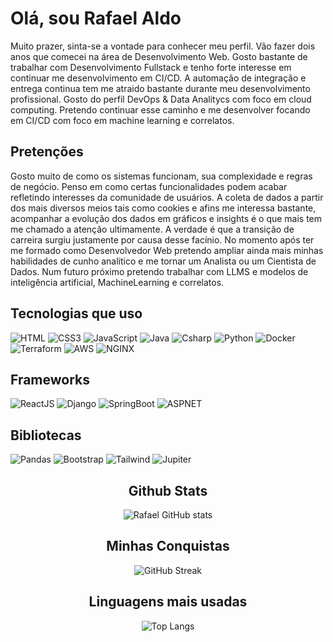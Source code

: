 # Olá, sou Rafael Aldo

Muito prazer, sinta-se a vontade para conhecer meu perfil. Vão fazer dois anos que comecei na área de Desenvolvimento Web. Gosto bastante de trabalhar com Desenvolvimento Fullstack e tenho forte interesse em continuar me desenvolvimento em CI/CD. A automação de integração e entrega continua tem me atraido bastante durante meu desenvolvimento profissional. Gosto do perfil DevOps & Data Analitycs com foco em cloud computing. Pretendo continuar esse caminho e me desenvolver focando em CI/CD com foco em machine learning e correlatos.

## Pretenções

Gosto muito de como os sistemas funcionam, sua complexidade e regras de negócio. Penso em como certas funcionalidades podem acabar refletindo interesses da comunidade de usuários. A coleta de dados a partir dos mais diversos meios tais como cookies e afins me interessa bastante, acompanhar a evolução dos dados em gráficos e insights é o que mais tem me chamado a atenção ultimamente. A verdade é que a transição de carreira surgiu justamente por causa desse facínio. No momento após ter me formado como Desenvolvedor Web pretendo ampliar ainda mais minhas habilidades de cunho analítico e me tornar um Analista ou um Cientista de Dados. Num futuro próximo pretendo trabalhar com LLMS e modelos de inteligência artificial, MachineLearning e correlatos.

## Tecnologias que uso
![HTML](https://img.shields.io/badge/HTML5-ffffff?style=for-the-badge&logo=html5)
![CSS3](https://img.shields.io/badge/CSS3-204060?style=for-the-badge&logo=css3)
![JavaScript](https://img.shields.io/badge/JavaScript-333300?style=for-the-badge&logo=javascript)
![Java](https://img.shields.io/badge/Java-cc3300?style=for-the-badge&logo=openjdk)
![Csharp](https://img.shields.io/badge/Csharp-600080?style=for-the-badge&logo=dotnet)
![Python](https://img.shields.io/badge/Python-ffffff?style=for-the-badge&logo=python)
![Docker](https://img.shields.io/badge/Docker-003366?style=for-the-badge&logo=docker)
![Terraform](https://img.shields.io/badge/Terraform-ffffff?style=for-the-badge&logo=terraform)
![AWS](https://img.shields.io/badge/aws-204060?style=for-the-badge&logo=amazon)
![NGINX](https://img.shields.io/badge/NGINX-006600?style=for-the-badge&logo=nginx)


## Frameworks
![ReactJS](https://img.shields.io/badge/ReactJS-004d4d?style=for-the-badge&logo=react)
![Django](https://img.shields.io/badge/Django-264d00?style=for-the-badge&logo=django)
![SpringBoot](https://img.shields.io/badge/SpringBoot-006600?style=for-the-badge&logo=spring)
![ASPNET](https://img.shields.io/badge/ASPNETMVC-600080?style=for-the-badge&logo=DOTNET)

## Bibliotecas
![Pandas](https://img.shields.io/badge/Pandas-204060?style=for-the-badge&logo=pandas)
![Bootstrap](https://img.shields.io/badge/Bootstrap-000?style=for-the-badge&logo=bootstrap)
![Tailwind](https://img.shields.io/badge/tailwindcss-000?style=for-the-badge&logo=tailwindcss)
![Jupiter](https://img.shields.io/badge/Jupyter-000?style=for-the-badge&logo=jupyter)

<div align="center">

## Github Stats

![Rafael GitHub stats](https://github-readme-stats.vercel.app/api?username=rafaelaldolizarbe&theme=transparent&bg_color=000&border_color=3ddc84&show_icons=true&icon_color=3ddc84&title_color=3ddc84&text_color=FFF)


## Minhas Conquistas

![GitHub Streak](https://streak-stats.demolab.com?user=rafaelaldolizarbe&theme=android-dark&locale=pt_BR&date_format=j%20M%5B%20Y%5D&mode=weekly)

## Linguagens mais usadas
![Top Langs](https://github-readme-stats-git-masterrstaa-rickstaa.vercel.app/api/top-langs/?username=rafaelaldolizarbe&layout=compact&bg_color=000&border_color=3ddc84&title_color=3ddc84&text_color=FFF)


</div>

